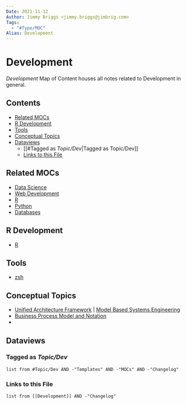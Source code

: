 ```yaml
---
Date: 2021-11-12
Author: Jimmy Briggs <jimmy.briggs@jimbrig.com>
Tags:
  - "#Type/MOC"
Alias: Development
---
```


# Development

*Development* Map of Content houses all notes related to Development in general.

## Contents

* [Related MOCs](Development.md#related-mocs)
* [R Development](Development.md#r-development)
* [Tools](Development.md#tools)
* [Conceptual Topics](Development.md#conceptual-topics)
* [Dataviews](Development.md#dataviews)
  * \[\[\#Tagged as *Topic/Dev*\|Tagged as Topic/Dev\]\]
  * [Links to this File](Development.md#links-to-this-file)

## Related MOCs

* [Data Science](Data%20Science.md)
* [Web Development](Web%20Development.md)
* [R](R.md)
* [Python](Python.md)
* [Databases](Databases.md)

## R Development

* [R](R.md)

## Tools

* [zsh](../Slipbox/zsh.md)

## Conceptual Topics

* [Unified Architecture Framework](../Slipbox/Unified%20Architecture%20Framework.md) | [Model Based Systems Engineering](../Slipbox/Unified%20Architecture%20Framework.md)
* [Business Process Model and Notation](../Slipbox/Business%20Process%20Model%20and%20Notation.md)
* 

## Dataviews

### Tagged as *Topic/Dev*

````dataview
list from #Topic/Dev AND -"Templates" AND -"MOCs" AND -"Changelog"
````

### Links to this File

````dataview
list from [[Development]] AND -"Changelog"
````
